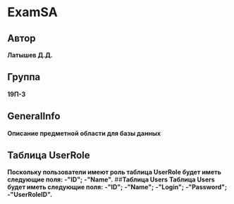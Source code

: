# ExamSA
## Автор
**Латышев Д.Д.**
## Группа
**19П-3**
## GeneralInfo
**Описание предметной области для базы данных**
## **Таблица UserRole**
**Поскольку пользователи имеют роль таблица UserRole будет иметь следующие поля:**
**-"ID";**
**-"Name".**
##**Таблица Users**
**Таблица Users будет иметь следующие поля:**
**-"ID";**
**-"Name";**
**-"Login";**
**-"Password";**
**-"UserRoleID".**
